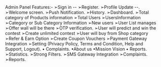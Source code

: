 Admin Panel Features:-
➢Sign in -- 
➢Register.
➢Profile Update --.
➢Welcome screen.
➢Push Notification.
➢History.
➢Dashboard.
➢Total category of Products information
➢Total Users
➢UsersInformation
➢Category or Sub Category Information
➢New users
➢User List manages
➢Offer wall will be there
➢OTP verification.
➢User will predict and win the contest
➢Create unlimited contest
➢User will buy from Shop category
➢Refer & Earn Option
➢Create Coupon Vouchers
➢Payment Gateway Integration
➢Setting (Privacy Policy, Terms and
Condition, Help and Support, Logout). •
Complaints. •About us •Mission Vision •
Reports.
➢Statistics.
➢Strong Filters.
➢SMS Gateway Integration
➢Complaints.
➢Reports.